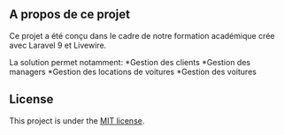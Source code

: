 ## A propos de ce projet

Ce projet a été conçu dans le cadre de notre formation académique crée avec Laravel 9 et Livewire.

La solution permet notamment:
*Gestion des clients
*Gestion des managers
*Gestion des locations de voitures
*Gestion des voitures

## License

This project is under the [MIT license](https://opensource.org/licenses/MIT).
